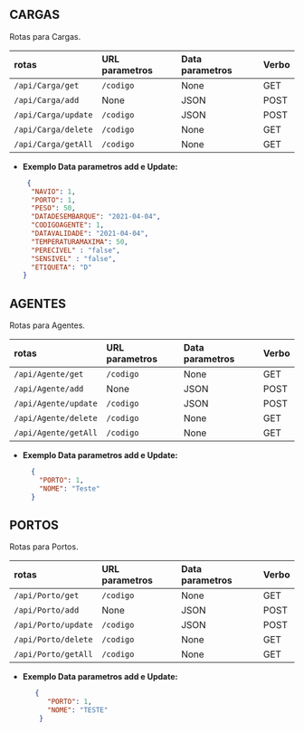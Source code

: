 **CARGAS**
----
  Rotas para Cargas.
  
| rotas      | URL parametros                       | Data parametros                   | Verbo 
|:--------------|:----------------------------------|:----------------------------------|:----------------------------------|
| `/api/Carga/get` | `/codigo` | None | GET
| `/api/Carga/add` | None | JSON | POST
| `/api/Carga/update` | `/codigo` | JSON | POST
| `/api/Carga/delete` | `/codigo` | None | GET
| `/api/Carga/getAll` | `/codigo` | None | GET


* **Exemplo Data parametros add e Update:**

  ```json
   {
    "NAVIO": 1,
    "PORTO": 1,
    "PESO": 50,
    "DATADESEMBARQUE": "2021-04-04",
    "CODIGOAGENTE": 1,
    "DATAVALIDADE": "2021-04-04",
    "TEMPERATURAMAXIMA": 50,
    "PERECIVEL" : "false",
    "SENSIVEL" : "false",
    "ETIQUETA": "D"
  }
  ```



**AGENTES**
----
  Rotas para Agentes.
  
| rotas      | URL parametros                       | Data parametros                   | Verbo 
|:--------------|:----------------------------------|:----------------------------------|:----------------------------------|
| `/api/Agente/get` | `/codigo` | None | GET
| `/api/Agente/add` | None | JSON | POST
| `/api/Agente/update` | `/codigo` | JSON | POST
| `/api/Agente/delete` | `/codigo` | None | GET
| `/api/Agente/getAll` | `/codigo` | None | GET


* **Exemplo Data parametros add e Update:**

  ```json
    {
      "PORTO": 1,
      "NOME": "Teste"
    }
  ```


**PORTOS**
----
  Rotas para Portos.
  
| rotas      | URL parametros                       | Data parametros                   | Verbo 
|:--------------|:----------------------------------|:----------------------------------|:----------------------------------|
| `/api/Porto/get` | `/codigo` | None | GET
| `/api/Porto/add` | None | JSON | POST
| `/api/Porto/update` | `/codigo` | JSON | POST
| `/api/Porto/delete` | `/codigo` | None | GET
| `/api/Porto/getAll` | `/codigo` | None | GET


* **Exemplo Data parametros add e Update:**

  ```json
     {
        "PORTO": 1,
        "NOME": "TESTE"
      }
  ```
